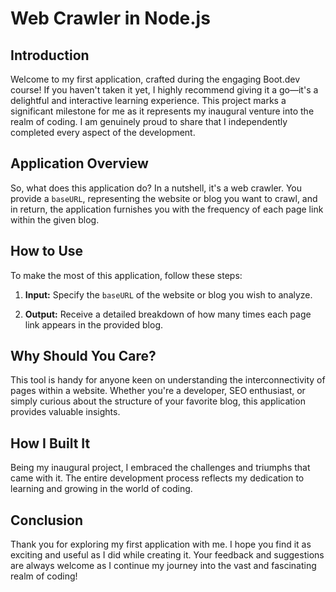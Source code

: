 # Web Crawler in Node.js

## Introduction
Welcome to my first application, crafted during the engaging Boot.dev course! If you haven't taken it yet, I highly recommend giving it a go—it's a delightful and interactive learning experience. This project marks a significant milestone for me as it represents my inaugural venture into the realm of coding. I am genuinely proud to share that I independently completed every aspect of the development.

## Application Overview
So, what does this application do? In a nutshell, it's a web crawler. You provide a `baseURL`, representing the website or blog you want to crawl, and in return, the application furnishes you with the frequency of each page link within the given blog.

## How to Use
To make the most of this application, follow these steps:

1. **Input:** Specify the `baseURL` of the website or blog you wish to analyze.

2. **Output:** Receive a detailed breakdown of how many times each page link appears in the provided blog.

## Why Should You Care?
This tool is handy for anyone keen on understanding the interconnectivity of pages within a website. Whether you're a developer, SEO enthusiast, or simply curious about the structure of your favorite blog, this application provides valuable insights.

## How I Built It
Being my inaugural project, I embraced the challenges and triumphs that came with it. The entire development process reflects my dedication to learning and growing in the world of coding.

## Conclusion
Thank you for exploring my first application with me. I hope you find it as exciting and useful as I did while creating it. Your feedback and suggestions are always welcome as I continue my journey into the vast and fascinating realm of coding!
